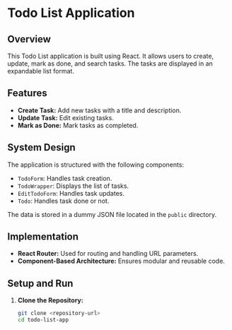 # Todo List Application

## Overview
This Todo List application is built using React. It allows users to create, update, mark as done, and search tasks. The tasks are displayed in an expandable list format.

## Features
- **Create Task:** Add new tasks with a title and description.
- **Update Task:** Edit existing tasks.
- **Mark as Done:** Mark tasks as completed.

## System Design
The application is structured with the following components:
- `TodoForm`: Handles task creation.
- `TodoWrapper`: Displays the list of tasks.
- `EditTodoForm`: Handles task updates.
- `Todo`: Handles task done or not.

The data is stored in a dummy JSON file located in the `public` directory.

## Implementation
- **React Router:** Used for routing and handling URL parameters.
- **Component-Based Architecture:** Ensures modular and reusable code.

## Setup and Run
1. **Clone the Repository:**
   ```bash
   git clone <repository-url>
   cd todo-list-app

